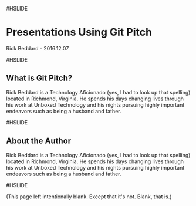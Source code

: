#HSLIDE

# Presentations Using Git Pitch

Rick Beddard - 2016.12.07

#HSLIDE

## What is Git Pitch?

Rick Beddard is a Technology Aficionado (yes, I had to look up that spelling) located in Richmond, Virginia. He spends his days changing lives through his work at Unboxed Technology and his nights pursuing highly important endeavors such as being a husband and father.

#HSLIDE

## About the Author

Rick Beddard is a Technology Aficionado (yes, I had to look up that spelling) located in Richmond, Virginia. He spends his days changing lives through his work at Unboxed Technology and his nights pursuing highly important endeavors such as being a husband and father.

#HSLIDE

(This page left intentionally blank. Except that it's not. Blank, that is.)
